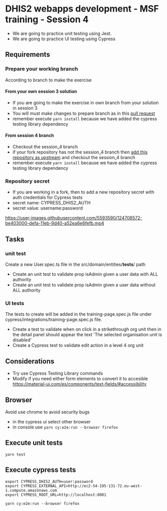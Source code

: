 # DHIS2 webapps development - MSF training - Session 4

-   We are going to practice unit testing using Jest.
-   We are going to practice UI testing using Cypress

## Requirements

### Prepare your working branch
According to branch to make the exercise

#### From your own session 3 solution
 - If you are going to make the exercise in own branch from your solution in session 3
 - You will must make changes to prepare branch as in this [pull request](https://github.com/EyeSeeTea/MSF-training-DHIS2-webapps-development/pull/5)
 - remember execute `yarn install` because we have added the cypress testing library dependency
#### From session 4 branch
 - Checkout the session_4 branch
 - if your fork repository has not the session_4 branch then [add this repository as upstream](https://docs.github.com/en/github/collaborating-with-pull-requests/working-with-forks/configuring-a-remote-for-a-fork) and checkout the session_4 branch
 - remember execute `yarn install` because we have added the cypress testing library dependency

### Repository secret
- If you are working in a fork, then to add a new repository secret with auth credentials for Cypress tests
- secret name: CYPRESS_DHIS2_AUTH
- secret value: username:password


https://user-images.githubusercontent.com/5593590/124708572-be403000-defa-11eb-9d40-a52ea6e6fefb.mp4


## Tasks 

### unit test
Create a new User.spec.ts file in the src/domain/entities/__tests__/ path

- Create an unit test to validate prop isAdmin given a user data with ALL authority
- Create an unit test to validate prop isAdmin given a user data without ALL authority

### UI tests
The tests to create will be added in the training-page.spec.js file under cypress/integrations/training-page.spec.js file.

- Create a test to validate when on click in a strikethrough org unit then in the detail panel should appear the text 'The selected organisation unit is disabled'
- Create a Cypress test to validate edit action in a level 4 org unit

## Considerations
- Try use Cypress Testing Library commands
- Modify if you need either form elements to convert it to accesible https://material-ui.com/es/components/text-fields/#accessibility

## Browser

Avoid use chrome to avoid security bugs

- in the cypress ui select other browser
- in console use `yarn cy:e2e:run --browser firefox`

## Execute unit tests

```
yarn test
```

## Execute cypress tests

```
export CYPRESS_DHIS2_AUTH=user:password
export CYPRESS_EXTERNAL_API=http://ec2-54-195-131-72.eu-west-1.compute.amazonaws.com
export CYPRESS_ROOT_URL=http://localhost:8081

yarn cy:e2e:run --browser firefox
```

